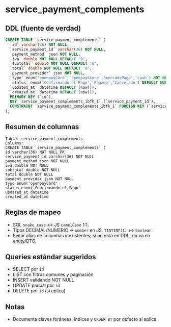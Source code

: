 # service_payment_complements

## DDL (fuente de verdad)

```sql
CREATE TABLE `service_payment_complements` (
  `id` varchar(36) NOT NULL,
  `service_payment_id` varchar(36) NOT NULL,
  `payment_method` json NOT NULL,
  `iva` double NOT NULL DEFAULT '0',
  `subtotal` double NOT NULL DEFAULT '0',
  `total` double NOT NULL DEFAULT '0',
  `payment_provider` json NOT NULL,
  `type` enum('openpayCard','openpayStore','mercadoPago','cash') NOT NULL,
  `status` enum('Confirmando el Pago','Pagado','Cancelado') DEFAULT NULL,
  `updated_at` datetime DEFAULT (now()),
  `created_at` datetime DEFAULT (now()),
  PRIMARY KEY (`id`),
  KEY `service_payment_complements_ibfk_1` (`service_payment_id`),
  CONSTRAINT `service_payment_complements_ibfk_1` FOREIGN KEY (`service_payment_id`) REFERENCES `service_payments` (`id`)
);
```

## Resumen de columnas

```
Table: service_payment_complements
Columns:
CREATE TABLE `service_payment_complements` (
id varchar(36) NOT NULL PK
service_payment_id varchar(36) NOT NULL
payment_method json NOT NULL
iva double NOT NULL
subtotal double NOT NULL
total double NOT NULL
payment_provider json NOT NULL
type enum('openpayCard'
status enum('Confirmando el Pago'
updated_at datetime
created_at datetime
```

## Reglas de mapeo

- SQL `snake_case` ↔ JS `camelCase` 1:1.
- Tipos DECIMAL/NUMERIC → `number` en JS. `TINYINT(1)` ↔ `boolean`.
- Evitar alias de columnas inexistentes; si no está en DDL, no va en entity/DTO.

## Queries estándar sugeridos

- SELECT por `id`
- LIST con filtros comunes y paginación
- INSERT validando NOT NULL
- UPDATE parcial por `id`
- DELETE por `id` (si aplica)

## Notas

- Documenta claves foráneas, índices y `ORDER BY` por defecto si aplica.
